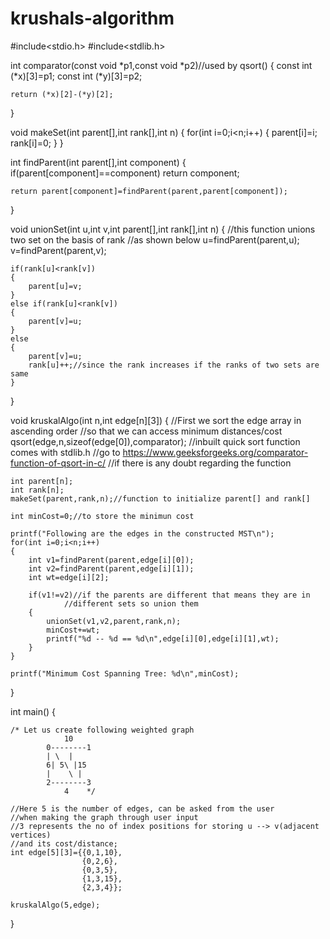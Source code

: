 # krushals-algorithm
#include<stdio.h>
#include<stdlib.h>

int comparator(const void *p1,const void *p2)//used by qsort()
{
	const int (*x)[3]=p1;
	const int (*y)[3]=p2;

	return (*x)[2]-(*y)[2];
}

void makeSet(int parent[],int rank[],int n)
{
	for(int i=0;i<n;i++)
	{
		parent[i]=i;
		rank[i]=0;
	}
}

int findParent(int parent[],int component)
{
	if(parent[component]==component)
	return component;

	return parent[component]=findParent(parent,parent[component]);
}

void unionSet(int u,int v,int parent[],int rank[],int n)
{
	//this function unions two set on the basis of rank
	//as shown below
	u=findParent(parent,u);
	v=findParent(parent,v);

	if(rank[u]<rank[v])
	{
		parent[u]=v;
	}
	else if(rank[u]<rank[v])
	{
		parent[v]=u;
	}
	else
	{
		parent[v]=u;
		rank[u]++;//since the rank increases if the ranks of two sets are same
	}
}

void kruskalAlgo(int n,int edge[n][3])
{
	//First we sort the edge array in ascending order
	//so that we can access minimum distances/cost
	qsort(edge,n,sizeof(edge[0]),comparator);
	//inbuilt quick sort function comes with stdlib.h
	//go to https://www.geeksforgeeks.org/comparator-function-of-qsort-in-c/
	//if there is any doubt regarding the function

	int parent[n];
	int rank[n];
	makeSet(parent,rank,n);//function to initialize parent[] and rank[]

	int minCost=0;//to store the minimun cost

	printf("Following are the edges in the constructed MST\n");
	for(int i=0;i<n;i++)
	{
		int v1=findParent(parent,edge[i][0]);
		int v2=findParent(parent,edge[i][1]);
		int wt=edge[i][2];

		if(v1!=v2)//if the parents are different that means they are in
				//different sets so union them
		{
			unionSet(v1,v2,parent,rank,n);
			minCost+=wt;
			printf("%d -- %d == %d\n",edge[i][0],edge[i][1],wt);
		}
	}

	printf("Minimum Cost Spanning Tree: %d\n",minCost);
}

int main()
{
	
	/* Let us create following weighted graph
				10
			0--------1
			| \	 |
			6| 5\ |15
			|	 \ |
			2--------3
				4	 */

	//Here 5 is the number of edges, can be asked from the user
	//when making the graph through user input
	//3 represents the no of index positions for storing u --> v(adjacent vertices)
	//and its cost/distance;
	int edge[5][3]={{0,1,10},
					{0,2,6},
					{0,3,5},
					{1,3,15},
					{2,3,4}};

	kruskalAlgo(5,edge);
}
